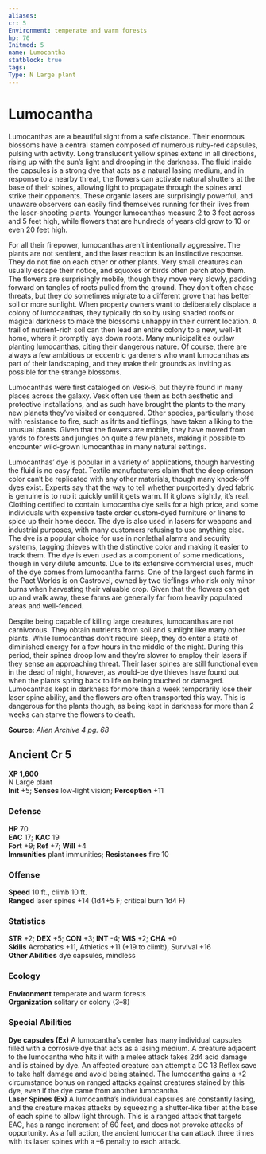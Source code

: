 ```yaml
---
aliases: 
cr: 5
Environment: temperate and warm forests
hp: 70
Initmod: 5
name: Lumocantha
statblock: true
tags: 
Type: N Large plant
---
```


# Lumocantha

Lumocanthas are a beautiful sight from a safe distance. Their enormous blossoms have a central stamen composed of numerous ruby-red capsules, pulsing with activity. Long translucent yellow spines extend in all directions, rising up with the sun’s light and drooping in the darkness. The fluid inside the capsules is a strong dye that acts as a natural lasing medium, and in response to a nearby threat, the flowers can activate natural shutters at the base of their spines, allowing light to propagate through the spines and strike their opponents. These organic lasers are surprisingly powerful, and unaware observers can easily find themselves running for their lives from the laser-shooting plants. Younger lumocanthas measure 2 to 3 feet across and 5 feet high, while flowers that are hundreds of years old grow to 10 or even 20 feet high.

For all their firepower, lumocanthas aren’t intentionally aggressive. The plants are not sentient, and the laser reaction is an instinctive response. They do not fire on each other or other plants. Very small creatures can usually escape their notice, and squoxes or birds often perch atop them. The flowers are surprisingly mobile, though they move very slowly, padding forward on tangles of roots pulled from the ground. They don’t often chase threats, but they do sometimes migrate to a different grove that has better soil or more sunlight. When property owners want to deliberately displace a colony of lumocanthas, they typically do so by using shaded roofs or magical darkness to make the blossoms unhappy in their current location. A trail of nutrient-rich soil can then lead an entire colony to a new, well-lit home, where it promptly lays down roots. Many municipalities outlaw planting lumocanthas, citing their dangerous nature. Of course, there are always a few ambitious or eccentric gardeners who want lumocanthas as part of their landscaping, and they make their grounds as inviting as possible for the strange blossoms.

Lumocanthas were first cataloged on Vesk-6, but they’re found in many places across the galaxy. Vesk often use them as both aesthetic and protective installations, and as such have brought the plants to the many new planets they’ve visited or conquered. Other species, particularly those with resistance to fire, such as ifrits and tieflings, have taken a liking to the unusual plants. Given that the flowers are mobile, they have moved from yards to forests and jungles on quite a few planets, making it possible to encounter wild‑grown lumocanthas in many natural settings.

Lumocanthas’ dye is popular in a variety of applications, though harvesting the fluid is no easy feat. Textile manufacturers claim that the deep crimson color can’t be replicated with any other materials, though many knock-off dyes exist. Experts say that the way to tell whether purportedly dyed fabric is genuine is to rub it quickly until it gets warm. If it glows slightly, it’s real. Clothing certified to contain lumocantha dye sells for a high price, and some individuals with expensive taste order custom‑dyed furniture or linens to spice up their home decor. The dye is also used in lasers for weapons and industrial purposes, with many customers refusing to use anything else. The dye is a popular choice for use in nonlethal alarms and security systems, tagging thieves with the distinctive color and making it easier to track them. The dye is even used as a component of some medications, though in very dilute amounts. Due to its extensive commercial uses, much of the dye comes from lumocantha farms. One of the largest such farms in the Pact Worlds is on Castrovel, owned by two tieflings who risk only minor burns when harvesting their valuable crop. Given that the flowers can get up and walk away, these farms are generally far from heavily populated areas and well-fenced.

Despite being capable of killing large creatures, lumocanthas are not carnivorous. They obtain nutrients from soil and sunlight like many other plants. While lumocanthas don’t require sleep, they do enter a state of diminished energy for a few hours in the middle of the night. During this period, their spines droop low and they’re slower to employ their lasers if they sense an approaching threat. Their laser spines are still functional even in the dead of night, however, as would-be dye thieves have found out when the plants spring back to life on being touched or damaged. Lumocanthas kept in darkness for more than a week temporarily lose their laser spine ability, and the flowers are often transported this way. This is dangerous for the plants though, as being kept in darkness for more than 2 weeks can starve the flowers to death.

**Source**:  _Alien Archive 4 pg. 68_

## Ancient Cr 5

**XP 1,600**  
N Large plant  
**Init** +5; **Senses** low-light vision; **Perception** +11  

### Defense

**HP** 70  
**EAC** 17; **KAC** 19  
**Fort** +9; **Ref** +7; **Will** +4  
**Immunities** plant immunities; **Resistances** fire 10  

### Offense

**Speed** 10 ft., climb 10 ft.  
**Ranged** laser spines +14 (1d4+5 F; critical burn 1d4 F)

### Statistics

**STR** +2; **DEX** +5; **CON** +3; **INT** -4; **WIS** +2; **CHA** +0  
**Skills** Acrobatics +11, Athletics +11 (+19 to climb), Survival +16  
**Other Abilities** dye capsules, mindless

### Ecology

**Environment** temperate and warm forests  
**Organization** solitary or colony (3–8)

### Special Abilities

**Dye capsules (Ex)** A lumocantha’s center has many individual capsules filled with a corrosive dye that acts as a lasing medium. A creature adjacent to the lumocantha who hits it with a melee attack takes 2d4 acid damage and is stained by dye. An affected creature can attempt a DC 13 Reflex save to take half damage and avoid being stained. The lumocantha gains a +2 circumstance bonus on ranged attacks against creatures stained by this dye, even if the dye came from another lumocantha.  
**Laser Spines (Ex)** A lumocantha’s individual capsules are constantly lasing, and the creature makes attacks by squeezing a shutter-like fiber at the base of each spine to allow light through. This is a ranged attack that targets EAC, has a range increment of 60 feet, and does not provoke attacks of opportunity. As a full action, the ancient lumocantha can attack three times with its laser spines with a –6 penalty to each attack.
